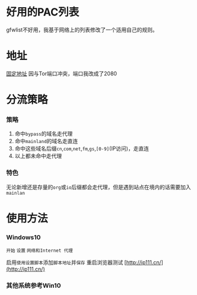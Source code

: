 # 好用的PAC列表
gfwlist不好用，我基于网络上的列表修改了一个适用自己的规则。
# 地址
[固定地址](https://raw.githubusercontent.com/WillGhost/pacGood/master/pac.txt) 因与Tor端口冲突，端口我改成了2080
# 分流策略
### 策略
1. 命中`bypass`的域名走代理
2. 命中`mainland`的域名走直连
3. 命中这些域名后缀`cn`,`com`,`net`,`fm`,`gs`,`[0-9]`(IP访问)，走直连
4. 以上都未命中走代理
### 特色
无论新增还是存量的`org`或`io`后缀都会走代理，但是遇到站点在境内的话需要加入`mainlan`
# 使用方法
### Windows10
`开始` `设置` `网络和Internet 代理`

启用`使用设置脚本`添加`脚本地址`并`保存`
重启浏览器测试 [http://ip111.cn/](http://ip111.cn/)
### 其他系统参考Win10
